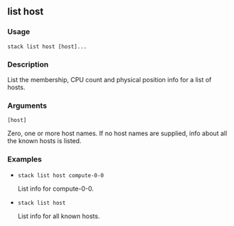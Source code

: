 ## list host

### Usage

`stack list host [host]...`

### Description

List the membership, CPU count and physical position info for
	a list of hosts.

### Arguments

`[host]`

Zero, one or more host names. If no host names are supplied, info about
	all the known hosts is listed.


### Examples

* `stack list host compute-0-0`

   List info for compute-0-0.

* `stack list host`

   List info for all known hosts.



